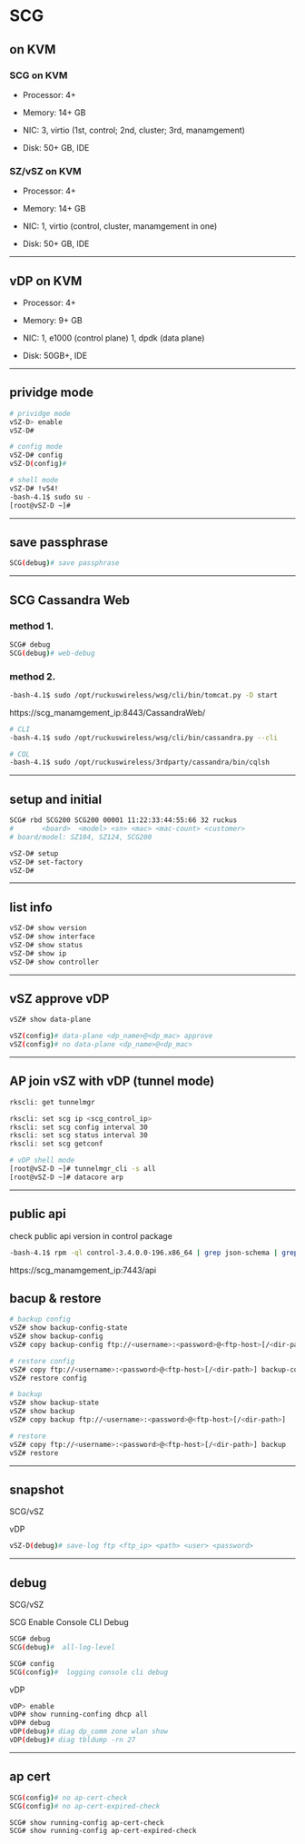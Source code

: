 # SCG

## on KVM

### SCG on KVM

- Processor: 4+

- Memory: 14+ GB

- NIC: 3, virtio (1st, control; 2nd, cluster; 3rd, manamgement)

- Disk: 50+ GB, IDE

### SZ/vSZ on KVM

- Processor: 4+

- Memory: 14+ GB

- NIC: 1, virtio (control, cluster, manamgement in one)

- Disk: 50+ GB, IDE

---

## vDP on KVM

- Processor: 4+

- Memory: 9+ GB

- NIC: 1, e1000 (control plane)
  1, dpdk (data plane)

- Disk: 50GB+, IDE

---

## prividge mode

```bash
# prividge mode
vSZ-D> enable
vSZ-D#

# config mode
vSZ-D# config
vSZ-D(config)#

# shell mode
vSZ-D# !v54!
-bash-4.1$ sudo su -
[root@vSZ-D ~]#
```

---

## save passphrase

```bash
SCG(debug)# save passphrase
```

---

## SCG Cassandra Web

### method 1.

```bash
SCG# debug
SCG(debug)# web-debug
```

### method 2.

```bash
-bash-4.1$ sudo /opt/ruckuswireless/wsg/cli/bin/tomcat.py -D start
```

https://scg_manamgement_ip:8443/CassandraWeb/

```bash
# CLI
-bash-4.1$ sudo /opt/ruckuswireless/wsg/cli/bin/cassandra.py --cli

# CQL
-bash-4.1$ sudo /opt/ruckuswireless/3rdparty/cassandra/bin/cqlsh
```

---

## setup and initial

```bash
SCG# rbd SCG200 SCG200 00001 11:22:33:44:55:66 32 ruckus
#       <board>  <model> <sn> <mac> <mac-count> <customer>
# board/model: SZ104, SZ124, SCG200

vSZ-D# setup
vSZ-D# set-factory
vSZ-D#
```

---

## list info

```bash
vSZ-D# show version
vSZ-D# show interface
vSZ-D# show status
vSZ-D# show ip
vSZ-D# show controller
```

---

## vSZ approve vDP

```bash
vSZ# show data-plane

vSZ(config)# data-plane <dp_name>@<dp_mac> approve
vSZ(config)# no data-plane <dp_name>@<dp_mac>
```

---

## AP join vSZ with vDP (tunnel mode)

```bash
rkscli: get tunnelmgr

rkscli: set scg ip <scg_control_ip>
rkscli: set scg config interval 30
rkscli: set scg status interval 30
rkscli: set scg getconf

# vDP shell mode
[root@vSZ-D ~]# tunnelmgr_cli -s all
[root@vSZ-D ~]# datacore arp
```

---

## public api

check public api version in control package

```bash
-bash-4.1$ rpm -ql control-3.4.0.0-196.x86_64 | grep json-schema | grep json
```

https://scg_manamgement_ip:7443/api

## bacup & restore

```bash
# backup config
vSZ# show backup-config-state
vSZ# show backup-config
vSZ# copy backup-config ftp://<username>:<password>@<ftp-host>[/<dir-path>]

# restore config
vSZ# copy ftp://<username>:<password>@<ftp-host>[/<dir-path>] backup-config
vSZ# restore config

# backup
vSZ# show backup-state
vSZ# show backup
vSZ# copy backup ftp://<username>:<password>@<ftp-host>[/<dir-path>]

# restore
vSZ# copy ftp://<username>:<password>@<ftp-host>[/<dir-path>] backup
vSZ# restore
```

---

## snapshot

SCG/vSZ

vDP

```bash
vSZ-D(debug)# save-log ftp <ftp_ip> <path> <user> <password>
```

---

## debug

SCG/vSZ

SCG Enable Console CLI Debug

```bash
SCG# debug
SCG(debug)#  all-log-level

SCG# config
SCG(config)#  logging console cli debug
```

vDP

```bash
vDP> enable
vDP# show running-confing dhcp all
vDP# debug
vDP(debug)# diag dp_comm zone wlan show
vDP(debug)# diag tbldump -rn 27
```

---

## ap cert

```bash
SCG(config)# no ap-cert-check
SCG(config)# no ap-cert-expired-check

SCG# show running-config ap-cert-check
SCG# show running-config ap-cert-expired-check
```
